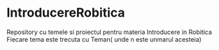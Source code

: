 # IntroducereRobitica
Repository cu temele si proiectul pentru materia Introducere in Robitica
Fiecare tema este trecuta cu Teman( unde n este unmarul acesteia)
